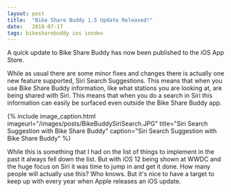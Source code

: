 ```yaml
---
layout: post
title:  "Bike Share Buddy 1.5 Update Released!"
date:   2018-07-17
tags: bikesharebuddy ios iosdev
---
```

A quick update to Bike Share Buddy has now been published to the iOS App Store. 

While as usual there are some minor fixes and changes there is actually one new feature supported, Siri Search Suggestions. This means that when you use Bike Share Buddy information, like what stations you are looking at, are being shared with Siri. This means that when you do a search in Siri this information can easily be surfaced even outside the Bike Share Buddy app.

{% include image_caption.html imageurl="/images/posts/BikeBuddySiriSearch.JPG" title="Siri Search Suggestion with Bike Share Buddy" caption="Siri Search Suggestion with Bike Share Buddy" %}

While this is something that I had on the list of things to implement in the past it always fell down the list. But with iOS 12 being shown at WWDC and the huge focus on Siri it was time to jump in and get it done. How many people will actually use this? Who knows. But it's nice to have a target to keep up with every year when Apple releases an iOS update.
